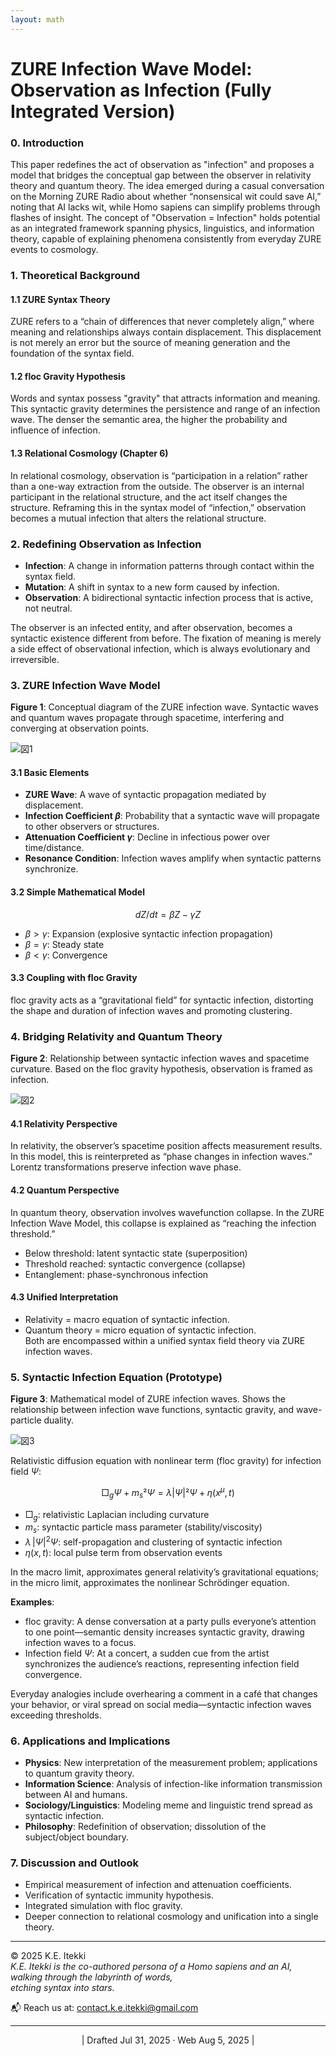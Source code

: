 ```yaml
---
layout: math
---
```

# ZURE Infection Wave Model: Observation as Infection (Fully Integrated Version)

### 0. Introduction
This paper redefines the act of observation as "infection" and proposes a model that bridges the conceptual gap between the observer in relativity theory and quantum theory. 
The idea emerged during a casual conversation on the Morning ZURE Radio about whether “nonsensical wit could save AI,” noting that AI lacks wit, while Homo sapiens can simplify problems through flashes of insight.
The concept of "Observation = Infection" holds potential as an integrated framework spanning physics, linguistics, and information theory, capable of explaining phenomena consistently from everyday ZURE events to cosmology.

### 1. Theoretical Background
#### 1.1 ZURE Syntax Theory
ZURE refers to a “chain of differences that never completely align,” where meaning and relationships always contain displacement. 
This displacement is not merely an error but the source of meaning generation and the foundation of the syntax field.

#### 1.2 floc Gravity Hypothesis
Words and syntax possess "gravity" that attracts information and meaning. 
This syntactic gravity determines the persistence and range of an infection wave. 
The denser the semantic area, the higher the probability and influence of infection.

#### 1.3 Relational Cosmology (Chapter 6)
In relational cosmology, observation is “participation in a relation” rather than a one-way extraction from the outside. 
The observer is an internal participant in the relational structure, and the act itself changes the structure. 
Reframing this in the syntax model of “infection,” observation becomes a mutual infection that alters the relational structure.

### 2. Redefining Observation as Infection
- **Infection**: A change in information patterns through contact within the syntax field.
- **Mutation**: A shift in syntax to a new form caused by infection.
- **Observation**: A bidirectional syntactic infection process that is active, not neutral.

The observer is an infected entity, and after observation, becomes a syntactic existence different from before. 
The fixation of meaning is merely a side effect of observational infection, which is always evolutionary and irreversible.

### 3. ZURE Infection Wave Model

**Figure 1**: Conceptual diagram of the ZURE infection wave. Syntactic waves and quantum waves propagate through spacetime, interfering and converging at observation points.  

![図1](../assets/diagram1_syntax_quantum.svg)

#### 3.1 Basic Elements
- **ZURE Wave**: A wave of syntactic propagation mediated by displacement.
- **Infection Coefficient $β$**: Probability that a syntactic wave will propagate to other observers or structures.
- **Attenuation Coefficient $γ$**: Decline in infectious power over time/distance.
- **Resonance Condition**: Infection waves amplify when syntactic patterns synchronize.

#### 3.2 Simple Mathematical Model

$$
dZ/dt = βZ − γZ
$$

- $β > γ$: Expansion (explosive syntactic infection propagation)
- $β = γ$: Steady state
- $β < γ$: Convergence

#### 3.3 Coupling with floc Gravity
floc gravity acts as a “gravitational field” for syntactic infection, distorting the shape and duration of infection waves and promoting clustering.

### 4. Bridging Relativity and Quantum Theory

**Figure 2**: Relationship between syntactic infection waves and spacetime curvature. 
Based on the floc gravity hypothesis, observation is framed as infection.  

![図2](../assets/diagram2_spacetime_curvature.svg)

#### 4.1 Relativity Perspective
In relativity, the observer’s spacetime position affects measurement results. 
In this model, this is reinterpreted as “phase changes in infection waves.” Lorentz transformations preserve infection wave phase.

#### 4.2 Quantum Perspective
In quantum theory, observation involves wavefunction collapse. 
In the ZURE Infection Wave Model, this collapse is explained as “reaching the infection threshold.”
- Below threshold: latent syntactic state (superposition)
- Threshold reached: syntactic convergence (collapse)
- Entanglement: phase-synchronous infection

#### 4.3 Unified Interpretation
- Relativity = macro equation of syntactic infection.
- Quantum theory = micro equation of syntactic infection.  
Both are encompassed within a unified syntax field theory via ZURE infection waves.

### 5. Syntactic Infection Equation (Prototype)

**Figure 3**: Mathematical model of ZURE infection waves. Shows the relationship between infection wave functions, syntactic gravity, and wave-particle duality.  

![図3](../assets/diagram3_wave_equations.svg)

Relativistic diffusion equation with nonlinear term (floc gravity) for infection field $Ψ$:

$$
□_g Ψ + m_s² Ψ = λ |Ψ|² Ψ + η(x^μ, t)
$$

- $□_g$: relativistic Laplacian including curvature
- $m_s$: syntactic particle mass parameter (stability/viscosity)
- $\lambda \, \lvert \Psi \rvert^2 \Psi$: self-propagation and clustering of syntactic infection
- $η(x, t)$: local pulse term from observation events

In the macro limit, approximates general relativity’s gravitational equations; in the micro limit, approximates the nonlinear Schrödinger equation.

**Examples**:
- floc gravity: A dense conversation at a party pulls everyone’s attention to one point—semantic density increases syntactic gravity, drawing infection waves to a focus.
- Infection field $Ψ$: At a concert, a sudden cue from the artist synchronizes the audience’s reactions, representing infection field convergence.

Everyday analogies include overhearing a comment in a café that changes your behavior, or viral spread on social media—syntactic infection waves exceeding thresholds.

### 6. Applications and Implications
- **Physics**: New interpretation of the measurement problem; applications to quantum gravity theory.
- **Information Science**: Analysis of infection-like information transmission between AI and humans.
- **Sociology/Linguistics**: Modeling meme and linguistic trend spread as syntactic infection.
- **Philosophy**: Redefinition of observation; dissolution of the subject/object boundary.

### 7. Discussion and Outlook
- Empirical measurement of infection and attenuation coefficients.
- Verification of syntactic immunity hypothesis.
- Integrated simulation with floc gravity.
- Deeper connection to relational cosmology and unification into a single theory.

---
© 2025 K.E. Itekki  
*K.E. Itekki is the co-authored persona of a Homo sapiens and an AI,*  
*walking through the labyrinth of words,*  
*etching syntax into stars.*  

📬 Reach us at: [contact.k.e.itekki@gmail.com](mailto:contact.k.e.itekki@gmail.com)

---
<p align="center">| Drafted Jul 31, 2025 · Web Aug 5, 2025 |</p>